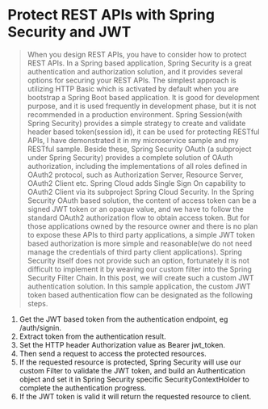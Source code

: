 # Protect REST APIs with Spring Security and JWT

> When you design REST APIs, you have to consider how to protect REST APIs. In a Spring based application, Spring Security is a great 
authentication and authorization solution, and it provides several options for securing your REST APIs.
The simplest approach is utilizing HTTP Basic which is activated by default when you are bootstrap a Spring Boot based application. 
It is good for development purpose, and it is used frequently in development phase, but it is not recommended in a production environment.
Spring Session(with Spring Security) provides a simple strategy to create and validate header based token(session id), it can be used
 for protecting RESTful APIs, I have demonstrated it in my microservice sample and my RESTful sample.
Beside these, Spring Security OAuth (a subproject under Spring Security) provides a complete solution of OAuth authorization, including
 the implementations of all roles defined in OAuth2 protocol, such as Authorization Server, Resource Server, OAuth2 Client etc. Spring
  Cloud adds Single Sign On capability to OAuth2 Client via its subproject Spring Cloud Security. In the Spring Security OAuth based
   solution, the content of access token can be a signed JWT token or an opaque value, and we have to follow the standard OAuth2 
   authorization flow to obtain access token.
But for those applications owned by the resource owner and there is no plan to expose these APIs to third party applications, a simple 
JWT token based authorization is more simple and reasonable(we do not need manage the credentials of third party client applications).
 Spring Security itself does not provide such an option, fortunately it is not difficult to implement it by weaving our custom filter
  into the Spring Security Filter Chain. In this post, we will create such a custom JWT authentication solution.
In this sample application, the custom JWT token based authentication flow can be designated as the following steps.
1. Get the JWT based token from the authentication endpoint, eg /auth/signin.
2. Extract token from the authentication result.
3. Set the HTTP header Authorization value as Bearer jwt_token.
4. Then send a request to access the protected resources.
5. If the requested resource is protected, Spring Security will use our custom Filter to validate the JWT token, and build an Authentication object and set it in Spring Security specific SecurityContextHolder to complete the authentication progress.
6. If the JWT token is valid it will return the requested resource to client.
